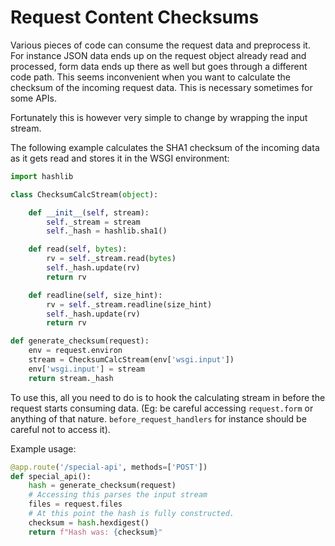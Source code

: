 # Request Content Checksums

Various pieces of code can consume the request data and preprocess it. For instance JSON data ends up on the request object already read and processed, form data ends up there as well but goes through a different code path. This seems inconvenient when you want to calculate the checksum of the incoming request data. This is necessary sometimes for some APIs.

Fortunately this is however very simple to change by wrapping the input stream.

The following example calculates the SHA1 checksum of the incoming data as it gets read and stores it in the WSGI environment:

```python
import hashlib

class ChecksumCalcStream(object):

    def __init__(self, stream):
        self._stream = stream
        self._hash = hashlib.sha1()

    def read(self, bytes):
        rv = self._stream.read(bytes)
        self._hash.update(rv)
        return rv

    def readline(self, size_hint):
        rv = self._stream.readline(size_hint)
        self._hash.update(rv)
        return rv

def generate_checksum(request):
    env = request.environ
    stream = ChecksumCalcStream(env['wsgi.input'])
    env['wsgi.input'] = stream
    return stream._hash
```

To use this, all you need to do is to hook the calculating stream in before the request starts consuming data. (Eg: be careful accessing `request.form` or anything of that nature. `before_request_handlers` for instance should be careful not to access it).

Example usage:

```python
@app.route('/special-api', methods=['POST'])
def special_api():
    hash = generate_checksum(request)
    # Accessing this parses the input stream
    files = request.files
    # At this point the hash is fully constructed.
    checksum = hash.hexdigest()
    return f"Hash was: {checksum}"
```
